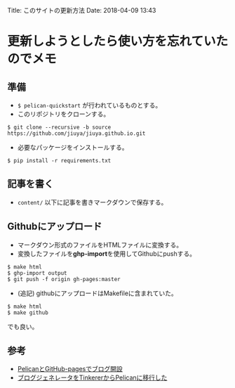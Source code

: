 Title: このサイトの更新方法
Date: 2018-04-09 13:43

# 更新しようとしたら使い方を忘れていたのでメモ


## 準備
- `$ pelican-quickstart` が行われているものとする。
- このリポジトリをクローンする。
```
$ git clone --recursive -b source https://github.com/jiuya/jiuya.github.io.git
```
- 必要なパッケージをインストールする。
```
$ pip install -r requirements.txt
```


## 記事を書く
- `content/` 以下に記事を書きマークダウンで保存する。

## Githubにアップロード
- マークダウン形式のファイルをHTMLファイルに変換する。
- 変換したファイルを**ghp-import**を使用してGithubにpushする。
```
$ make html
$ ghp-import output
$ git push -f origin gh-pages:master
```
- (追記) githubにアップロードはMakefileに含まれていた。
```
$ make html
$ make github
```
でも良い。

## 参考
- [PelicanとGitHub-pagesでブログ開設](https://qiita.com/akimach/items/dfcac164ac5669a6378://kazukousen.github.io/python-pelican-install.html)
- [ブログジェネレータをTinkererからPelicanに移行した](https://memo.laughk.org/2014/08/10/tinker2pelican-repo.html)

